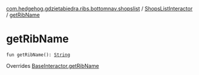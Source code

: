 [com.hedgehog.gdzietabiedra.ribs.bottomnav.shopslist](../index.md) / [ShopsListInteractor](index.md) / [getRibName](./get-rib-name.md)

# getRibName

`fun getRibName(): `[`String`](https://kotlinlang.org/api/latest/jvm/stdlib/kotlin/-string/index.html)

Overrides [BaseInteractor.getRibName](../../com.uber.rib.core/-base-interactor/get-rib-name.md)

